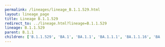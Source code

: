 ```yaml
---
permalink: /lineages/lineage_B.1.1.529.html
layout: lineage_page
title: Lineage B.1.1.529
redirect_to: ../lineage.html?lineage=B.1.1.529
lineage: B.1.1.529
parent: B.1.1
children: ['B.1.1.529', 'BA.1', 'BA.1.1', 'BA.1.1.1', 'BA.1.1.16', 'BA.1.15', 'BA.1.17.2', 'BA.2', 'BA.2.1', 'BA.2.3', 'BA.2.9', 'BA.2.10.1', 'BA.2.12.1', 'BA.2.36', 'BA.2.75.5', 'BA.2.75.7', 'BA.2.86', 'BA.2.86.1', 'BA.2.86.2', 'BA.2.86.3', 'BA.2.86.4', 'BA.2.86.5', 'BA.4', 'BA.4.6', 'BA.5', 'BA.5.1', 'BA.5.1.6', 'BA.5.1.12', 'BA.5.1.23', 'BA.5.1.25', 'BA.5.2', 'BA.5.2.1', 'BA.5.2.2', 'BA.5.2.6', 'BA.5.2.13', 'BA.5.2.21', 'BA.5.2.35', 'BA.5.2.48', 'BA.5.2.49', 'BA.5.2.57', 'BA.5.2.58']
---
```

